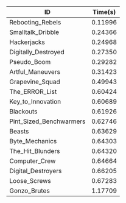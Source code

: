 |ID|Time(s)|
|-|-|
|Rebooting_Rebels|0.11996|
|Smalltalk_Dribble|0.24366|
|Hackerjacks|0.24968|
|Digitally_Destroyed|0.27350|
|Pseudo_Boom|0.29282|
|Artful_Maneuvers|0.31423|
|Grapevine_Squad|0.49943|
|The_ERROR_List|0.60424|
|Key_to_Innovation|0.60689|
|Blackouts|0.61926|
|Pint_Sized_Benchwarmers|0.62746|
|Beasts|0.63629|
|Byte_Mechanics|0.64303|
|The_Hit_Blunders|0.64320|
|Computer_Crew|0.64664|
|Digital_Destroyers|0.66205|
|Loose_Screws|0.67283|
|Gonzo_Brutes|1.17709|
